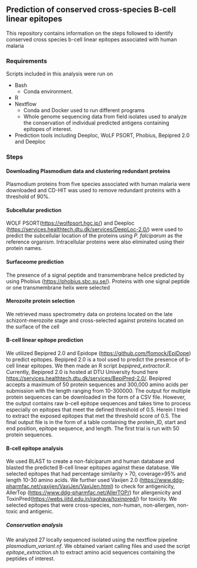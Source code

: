 ## Prediction of conserved cross-species B-cell linear epitopes

This repository contains information on the steps followed to identify conserved cross species b-cell linear epitopes associated with human malaria

### Requirements

Scripts included in this analysis were run on

- Bash
  - Conda environment.
- R
- Nextflow
  - Conda and Docker used to run different programs
  - Whole genome sequencing data from field isolates used to analyze the conservation of individual predicted antigens containing epitopes of interest.
- Prediction tools including Deeploc, WoLF PSORT, Phobius, Bepipred 2.0 and Deeploc

### Steps

#### Downloading Plasmodium data and clustering redundant proteins

Plasmodium proteins from five species associated with human malaria were downloaded and CD-HIT was used to remove redundant proteins with a threshold of 90%.

#### Subcellular prediction

WOLF PSORT(https://wolfpsort.hgc.jp/) and Deeploc (https://services.healthtech.dtu.dk/services/DeepLoc-2.0/) were used to predict the subcellular location of the proteins using _P. falciparum_ as the reference organism. Intracellular proteins were also eliminated using their protein names.

#### Surfaceome prediction

The presence of a signal peptide and transmembrane helice predicted by using Phobius (https://phobius.sbc.su.se/). Proteins with one signal peptide or one transmembrane helix were selected

#### Merozoite protein selection

We retrieved mass spectrometry data on proteins located on the late schizont-merozoite stage and cross-selected against proteins located on the surface of the cell

#### B-cell linear epitope prediction

We utilized Bepipred 2.0 and Epidope (https://github.com/flomock/EpiDope) to predict epitopes. Bepipred 2.0 is a tool used to predict the presence of b-cell linear epitopes. We then made an R script _bepipred_extractor.R_. Currently, Bepipred 2.0 is hosted at DTU University found here https://services.healthtech.dtu.dk/services/BepiPred-2.0/. Bepipred accepts a maximum of 50 protein sequences and 300,000 amino acids per submission with the length ranging from 10-300000. The output for multiple protein sequences can be downloaded in the form of a CSV file. However, the output contains raw b-cell epitope sequences and takes time to process especially on epitopes that meet the defined threshold of 0.5. Herein I tried to extract the exposed epitopes that met the threshold score of 0.5. The final output file is in the form of a table
containing the protein_ID, start and end position, epitope sequence, and length. The first trial is run with 50 protein sequences.

#### B-cell epitope analysis

We used BLAST to create a non-falciparum and human database and blasted the predicted B-cell linear epitopes against these database. We selected epitopes that had percentage similarity > 70, coverage>95% and length 10-30 amino acids. We further used Vaxijen 2.0 (https://www.ddg-pharmfac.net/vaxijen/VaxiJen/VaxiJen.html) to check for antigenicity, AllerTop (https://www.ddg-pharmfac.net/AllerTOP/) for allergenicity and ToxinPred(https://webs.iiitd.edu.in/raghava/toxinpred/) for toxicity. We selected epitopes that were cross-species, non-human, non-allergen, non-toxic and antigenic.

##### Conservation analysis

We analyzed 27 locally sequenced isolated using the nextflow pipeline _plasmodium_variant.nf_. We obtained variant calling files and used the script _epitope_extraction.sh_ to extract amino acid sequences containing the peptides of interest.
